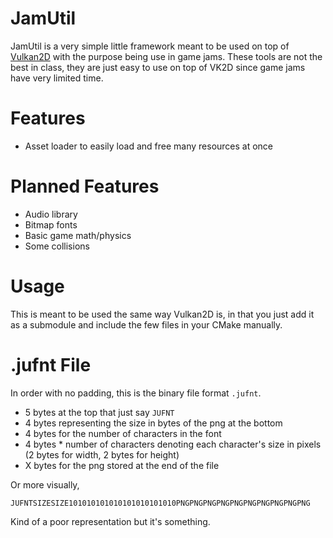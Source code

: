 JamUtil
=======
JamUtil is a very simple little framework meant to be used on top of [Vulkan2D](https://github.com/PaoloMazzon/Vulkan2D)
with the purpose being use in game jams. These tools are not the best in class, they are just
easy to use on top of VK2D since game jams have very limited time.

Features
========

 + Asset loader to easily load and free many resources at once

Planned Features
================

 + Audio library
 + Bitmap fonts
 + Basic game math/physics
 + Some collisions
 
Usage
=====
This is meant to be used the same way Vulkan2D is, in that you just add it as a submodule
and include the few files in your CMake manually.

.jufnt File
============
In order with no padding, this is the binary file format `.jufnt`.

 + 5 bytes at the top that just say `JUFNT`
 + 4 bytes representing the size in bytes of the png at the bottom
 + 4 bytes for the number of characters in the font
 + 4 bytes * number of characters denoting each character's size in pixels (2 bytes for width, 2 bytes for height)
 + X bytes for the png stored at the end of the file

Or more visually,

    JUFNTSIZESIZE101010101010101010101010PNGPNGPNGPNGPNGPNGPNGPNGPNGPNG
   
Kind of a poor representation but it's something.